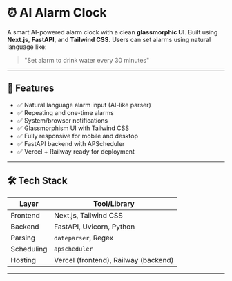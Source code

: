 # ⏰ AI Alarm Clock

A smart AI-powered alarm clock with a clean **glassmorphic UI**. Built using **Next.js**, **FastAPI**, and **Tailwind CSS**. Users can set alarms using natural language like:

> "Set alarm to drink water every 30 minutes"  
 


---

## 🚀 Features

- ✅ Natural language alarm input (AI-like parser)
- ✅ Repeating and one-time alarms
- ✅ System/browser notifications
- ✅ Glassmorphism UI with Tailwind CSS
- ✅ Fully responsive for mobile and desktop
- ✅ FastAPI backend with APScheduler
- ✅ Vercel + Railway ready for deployment

---

## 🛠 Tech Stack

| Layer      | Tool/Library               |
|------------|----------------------------|
| Frontend   | Next.js, Tailwind CSS |
| Backend    | FastAPI, Uvicorn, Python |
| Parsing    | `dateparser`, Regex        |
| Scheduling | `apscheduler`              |
| Hosting    | Vercel (frontend), Railway (backend)

---
